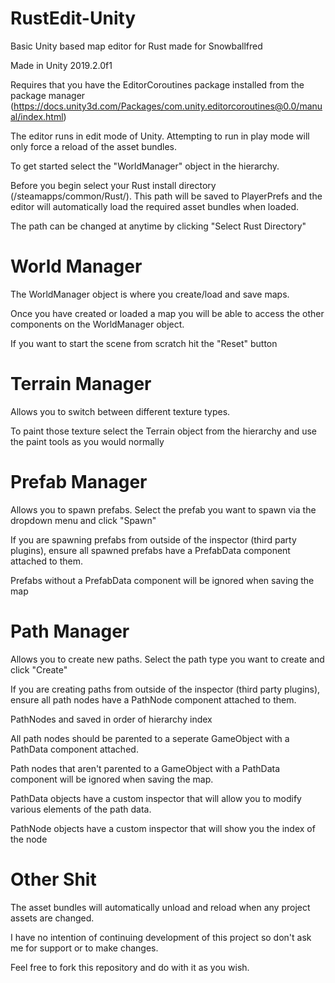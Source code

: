 # RustEdit-Unity
Basic Unity based map editor for Rust made for Snowballfred

Made in Unity 2019.2.0f1

Requires that you have the EditorCoroutines package installed from the package manager (https://docs.unity3d.com/Packages/com.unity.editorcoroutines@0.0/manual/index.html)

The editor runs in edit mode of Unity. Attempting to run in play mode will only force a reload of the asset bundles.

To get started select the "WorldManager" object in the hierarchy. 

Before you begin select your Rust install directory (/steamapps/common/Rust/). This path will be saved to PlayerPrefs and the editor will automatically load the required asset bundles when loaded. 

The path can be changed at anytime by clicking "Select Rust Directory"

# World Manager
The WorldManager object is where you create/load and save maps.

Once you have created or loaded a map you will be able to access the other components on the WorldManager object.

If you want to start the scene from scratch hit the "Reset" button

# Terrain Manager
Allows you to switch between different texture types. 

To paint those texture select the Terrain object from the hierarchy and use the paint tools as you would normally

# Prefab Manager
Allows you to spawn prefabs. Select the prefab you want to spawn via the dropdown menu and click "Spawn"

If you are spawning prefabs from outside of the inspector (third party plugins), ensure all spawned prefabs have a PrefabData component attached to them.

Prefabs without a PrefabData component will be ignored when saving the map

# Path Manager
Allows you to create new paths. Select the path type you want to create and click "Create"

If you are creating paths from outside of the inspector (third party plugins), ensure all path nodes have a PathNode component attached to them.

PathNodes and saved in order of hierarchy index

All path nodes should be parented to a seperate GameObject with a PathData component attached.

Path nodes that aren't parented to a GameObject with a PathData component will be ignored when saving the map.

PathData objects have a custom inspector that will allow you to modify various elements of the path data.

PathNode objects have a custom inspector that will show you the index of the node

# Other Shit
The asset bundles will automatically unload and reload when any project assets are changed.

I have no intention of continuing development of this project so don't ask me for support or to make changes.

Feel free to fork this repository and do with it as you wish.
